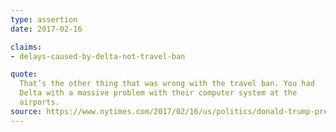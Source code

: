 ```yaml
---
type: assertion
date: 2017-02-16

claims:
- delays-caused-by-delta-not-travel-ban

quote:
  That’s the other thing that was wrong with the travel ban. You had
  Delta with a massive problem with their computer system at the
  airports.
source: https://www.nytimes.com/2017/02/16/us/politics/donald-trump-press-conference-transcript.html
---
```

